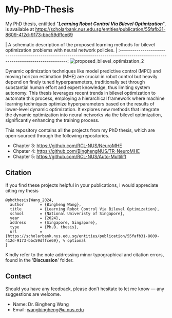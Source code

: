 # My-PhD-Thesis
My PhD thesis, entiltled "***Learning Robot Control Via Bilevel Optimization***", is available at https://scholarbank.nus.edu.sg/entities/publication/55fafb31-8609-412d-9173-bbc59dffce69

|     A schematic description of the proposed learning methods for bilevel optimization problems with neural network policies.     |
:----------------------------------------------------------------------------------------------------------------------------------:
![proposed_bilevel_optimization_2](https://github.com/user-attachments/assets/5ee64985-09e1-4141-abbc-48786356b389)


Dynamic optimization techniques like model predictive control (MPC) and moving horizon estimation (MHE) are crucial in robot control but heavily depend on finely tuned hyperparameters, traditionally set through substantial human effort and expert knowledge, thus limiting system autonomy. This thesis leverages recent trends in bilevel optimization to automate this process, employing a hierarchical framework
where machine learning techniques optimize hyperparameters based on the results of lower-level dynamic optimization. It explores new methods that integrate the dynamic optimization into neural networks via the bilevel optimization, significantly enhancing the training process.

This repository contains all the projects from my PhD thesis, which are open-sourced through the following repositories.
   * Chapter 3: https://github.com/RCL-NUS/NeuroMHE
   * Chpater 4: https://github.com/BinghengNUS/TR-NeuroMHE
   * Chapter 5: https://github.com/RCL-NUS/Auto-Multilift

## Citation
If you find these projects helpful in your publications, I would appreciate citing my thesis
```
@phdthesis{Wang_2024,
  author       = {Bingheng Wang},
  title        = {Learning Robot Control Via Bilevel Optimization},
  school       = {National Univeristy of Singapore},
  year         = {2024},
  address      = {Singapore, Singapore},
  type         = {Ph.D. thesis},
  url          = {https://scholarbank.nus.edu.sg/entities/publication/55fafb31-8609-412d-9173-bbc59dffce69}, % optional
}
 ```

Kindly refer to the note addressing minor typographical and citation errors, found in the '**Discussion**' folder.

## Contact
Should you have any feedback, please don’t hesitate to let me know — any suggestions are welcome.
   * Name: Dr. Bingheng Wang
   * Email: wangbingheng@u.nus.edu
